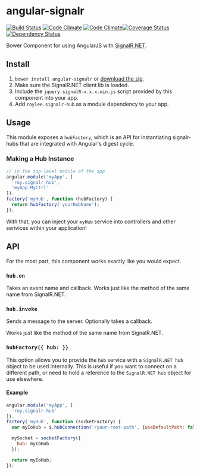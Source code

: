 
# angular-signalr 
[![Build Status](https://travis-ci.org/roylee0704/angular-signalr.svg?branch=master)](https://travis-ci.org/roylee0704/angular-signalr)
[![Code Climate](https://codeclimate.com/github/roylee0704/angular-signalr/badges/gpa.svg)](https://codeclimate.com/github/roylee0704/angular-signalr)
[![Code Climate](https://codeclimate.com/github/roylee0704/angular-socket-signalr/badges/gpa.svg)](https://codeclimate.com/github/roylee0704/angular-socket-signalr)[![Coverage Status](https://coveralls.io/repos/roylee0704/angular-signalr/badge.svg?branch=master)](https://coveralls.io/r/roylee0704/angular-signalr?branch=master)
[![Dependency Status](https://gemnasium.com/roylee0704/angular-socket-signalr.svg)](https://gemnasium.com/roylee0704/angular-socket-signalr)


Bower Component for using AngularJS with [SignalR.NET](http://signalr.net/).


## Install

1. `bower install angular-signalr` or [download the zip](https://github.com/roylee0704/angular-signalr/archive/master.zip).
2. Make sure the SignalR.NET client lib is loaded.
3. Include the `jquery.signalR-x.x.x.min.js` script provided by this component into your app.
4. Add `roylee.signalr-hub` as a module dependency to your app.


## Usage

This module exposes a `hubFactory`, which is an API for instantiating
signalr-hubs that are integrated with Angular's digest cycle.



### Making a Hub Instance

```javascript
// in the top-level module of the app
angular.module('myApp', [
  'roy.signalr-hub',
  'myApp.MyCtrl'
]).
factory('myHub', function (hubFactory) {
  return hubFactory('yourHubName');
});
```

With that, you can inject your `myHub` service into controllers and
other serivices within your application!

## API

For the most part, this component works exactly like you would expect.


### `hub.on`
Takes an event name and callback.
Works just like the method of the same name from SignalR.NET.

### `hub.invoke`
Sends a message to the server.
Optionally takes a callback.

Works just like the method of the same name from SignalR.NET.


### `hubFactory({ hub: }}`

This option allows you to provide the `hub` service with a `SignalR.NET hub` object to be used internally.
This is useful if you want to connect on a different path, or need to hold a reference to the `SignalR.NET hub` object for use elsewhere.

#### Example

```javascript
angular.module('myApp', [
  'roy.signalr-hub'
]).
factory('myHub', function (socketFactory) {
  var myIoHub = $.hubConnection('/your-root-path', {useDefaultPath: false});

  mySocket = socketFactory({
    hub: myIoHub
  });

  return myIoHub;
});
```

